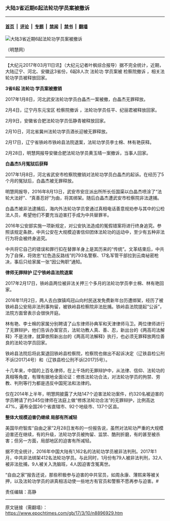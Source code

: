 ### 大陆3省近期6起法轮功学员案被撤诉

---

#### [首页](../../../..?n8896929) &nbsp;|&nbsp; [评论](../../../../../epoch-comment?n8896929) &nbsp;|&nbsp; [专题](../../../../../epoch-special?n8896929) &nbsp;|&nbsp; [禁闻](../../../../../epoch-news?n8896929) &nbsp;|&nbsp; [禁书](../../../../../books?n8896929) &nbsp;|&nbsp; [翻墙](https://github.com/gfw-breaker/nogfw/blob/master/README.md?n8896929)


<div><img alt="大陆3省近期6起法轮功学员案被撤诉" class="attachment-djy_600_400 size-djy_600_400 wp-post-image" src="https://i.epochtimes.com/assets/uploads/2017/03/1-47-560x400.jpg"/>
<div class="caption">
 <p>
  （明慧网）
 </p>
</div></div><hr/><div class="post_content" id="artbody" itemprop="articleBody">
 <!-- article content begin -->
 <p>
  【大纪元2017年03月11日讯】（大纪元记者叶枫综合报导）据不完全统计，近期，大陆辽宁、河北、安徽这3省份，6起8人次
  <ok href="https://www.epochtimes.com/gb/tag/%E6%B3%95%E8%BD%AE%E5%8A%9F.html">
   法轮功
  </ok>
  学员案被
  <ok href="https://www.epochtimes.com/gb/tag/%E6%A3%80%E5%AF%9F%E9%99%A2%E6%92%A4%E8%AF%89.html">
   检察院撤诉
  </ok>
  ，相关法轮功学员被释放回家。
 </p>
 <p>
  <strong>
   3省6起
   <ok href="https://www.epochtimes.com/gb/tag/%E6%B3%95%E8%BD%AE%E5%8A%9F.html">
    法轮功
   </ok>
   学员案被撤销
  </strong>
 </p>
 <p>
  2017年1月8日，河北武安法轮功学员白晶杰一案被撤，白晶杰无罪释放。
 </p>
 <p>
  2月4日，辽宁丹东元宝区
  <ok href="https://www.epochtimes.com/gb/tag/%E6%A3%80%E5%AF%9F%E9%99%A2%E6%92%A4%E8%AF%89.html">
   检察院撤诉
  </ok>
  ，法轮功学员任平、纪丽君被释放回家。
 </p>
 <p>
  2月9日，安徽省合肥法轮功学员伍静青被释放回家。
 </p>
 <p>
  2月10日，河北省冀州法轮功学员酒长迎被无罪释放。
 </p>
 <p>
  2月17日，辽宁省铁岭市铁岭县法院退案，法轮功学员李士棉、林有艳获释。
 </p>
 <p>
  2月28日，明慧网报导安徽合肥法轮功学员黄玉晴一案撤诉，当事人回家。
 </p>
 <p>
  <strong>
   白晶杰5月冤狱后获释
  </strong>
 </p>
 <p>
  2017年1月8日，河北省武安市检察院撤销对法轮功学员白晶杰的起诉。在经历了5个月的冤狱后，白晶杰被无罪释放。
 </p>
 <p>
  明慧网报导，2016年8月13日，武安市安庄派出所所长任国渠以白晶杰喷涂了“法轮大法好”、“真善忍好”为由，将其绑架。随后白晶杰遭武安市检察院非法逮捕。
 </p>
 <p>
  白晶杰被非法逮捕后，海内外法轮功学员曾通过真相电话善意规劝参与其中的公检法人员，希望他们不要充当迫害打手成为中共替罪羊。
 </p>
 <p>
  2016年公安部实施一项新规定，对公安执法造成的冤假错案将进行终身追究。参照该规定条款，中共公安在大规模迫害信仰团体法轮功的运动中，至少有五种非法行为将会被终身追究。
 </p>
 <p>
  中共将它自己的错误和罪行扣在替罪羊身上是其历来的“传统”。文革结束后，中共为了自保，将效忠“红色造反路线”的793名警察、17名军管干部拉到云南袐密枪决，事后只给家属一张“因公殉职”通知。
 </p>
 <p>
  <strong>
   律师无罪辩护 辽宁铁岭县法院退案
  </strong>
 </p>
 <p>
  2017年2月17日，铁岭县两位被非法关押三个多月的法轮功学员李士棉、林有艳回家。
 </p>
 <p>
  2016年11月2日，两人去白旗镇鸡冠山向村民送发免费新年台历遭绑架，经历了被铁岭县公安局非法刑事拘留，被铁岭县检察院非法批捕。铁岭县法院提起“公诉”，法院方面曾表示会很快开庭。
 </p>
 <p>
  林有艳、李士棉的家属分别聘请了山东律师孙典军和天津律师马卫。两位律师进行了无罪辩护，他们告诉办案官员，法轮功教人真、善、忍，新出台的《两高司法解释》不是法律，就算依照新出台的《两高司法解释》执行，也必须无罪释放两位善良的法轮功学员回家。
 </p>
 <p>
  铁岭县法院后将此案退回铁岭县检察院，检察院也做出不起诉决定（辽铁县检公刑不诉[2017]4号）和（辽铁县检公刑不诉[2017]5号）。
 </p>
 <p>
  十几年来，中国的上百名律师，在上千场的无罪辩护中，从法律、信仰、法轮功的真相等角度，有理有据地全面论证：修炼法轮功合法，对法轮功学员的拘禁、劳教、判刑等行为都是违反中国宪法和法律的。
 </p>
 <p>
  仅在2014年上半年，明慧网披露了大陆147个迫害法轮功案件，约320名被迫害的学员聘请了约345位律师在法庭上做“修炼法轮功合法”的无罪辩护，比例高达47%，遍布全国26个省直辖市、92个地级市、137个区县。
 </p>
 <p>
  <strong>
   整体大规模迫害仍继续 局部有所减轻
  </strong>
 </p>
 <p>
  美国华府智库“自由之家”2月28日发布的一份报告说，虽然对法轮功严重的大规模迫害还在继续，有的升级，法轮功学员被拘留、监禁、酷刑折磨，有的甚至被杀害；但另一方面，局部地区的迫害有所减轻。
 </p>
 <p>
  据不完全统计，2016年中国大陆有1,162名的法轮功学员被非法判刑。2017年1月，中共非法绑架412名法轮功学员。与此同时，1月份有79人被非法判刑，32人被非法批捕，9人被关入洗脑班，4人因迫害含冤离世。
 </p>
 <p>
  “自由之家”报告还说，那些积极参与迫害的中共官员，如周永康、薄熙来等被关押，以及法轮功学员的讲真相活动使一些地方有官员和警察不愿再参与迫害。#
 </p>
 <p>
  责任编辑：高静
 </p>
 <!-- article content end -->
 <div id="below_article_ad">
 </div>
</div>


---

原文链接（需翻墙）：https://www.epochtimes.com/gb/17/3/10/n8896929.htm